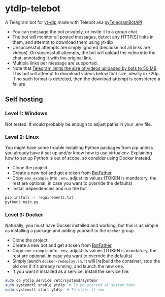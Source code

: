 # ytdlp-telebot
A Telegram bot for [yt-dlp](https://github.com/yt-dlp/yt-dlp) made with Telebot
aka [pyTelegramBotAPI](https://github.com/eternnoir/pyTelegramBotAPI)

- You can message the bot privately, or invite it to a group chat
- The bot will monitor all posted messages, detect any HTTP[S] links in them,
and attempt to download them using yt-dlp
- Unsuccessful attempts are simply ignored (because not all links are videos).
On successfull attempts, the bot will upload the video into the chat,
annotating it with the original link.
- Multiple links per message are supported.
- Note that [Telegram limits the size of videos uploaded by bots to 50 MB](https://core.telegram.org/bots/faq#how-do-i-upload-a-large-file).
This bot will attempt to download videos below that size, ideally in 720p.
If no such format is detected, then the download attempt is considered a failure.


## Self hosting
### Level 1: Windows
Not tested. It would probably be enough to adjust paths in your .env file.

### Level 2: Linux
You might have some trouble installing Python packages from pip
unless you already have it set up and/or know how to use virtualenv.
Explaining how to set up Python is out of scope, so consider using Docker instead. 

- Clone the project
- Create a new bot and get a token from [BotFather](https://t.me/BotFather)
- Copy `env_example` into `.env`, adjust its values (TOKEN is mandatory,
the rest are optional, in case you want to override the defaults)
- Install dependencies and run the bot
```bash
pip install -r requirements.txt
python3 main.py
```

### Level 3: Docker
Naturally, you must have Docker installed and working, but this is as simple as
installing a package and adding yourself to the `docker` group.

- Clone the project
- Create a new bot and get a token from [BotFather](https://t.me/BotFather)
- Copy `env_example` into `.env`, adjust its values (TOKEN is mandatory,
the rest are optional, in case you want to override the defaults)
- Simply launch `docker-redeploy.sh`. It will [re]build the container,
stop the old one if it's already running, and launch the new one.
- If you want it installed as a service, install the service file:
```bash
sudo cp ytdlp.service /etc/systemd/system/
sudo systemctl enable ytdlp  # To be started at system boot
sudo systemctl start ytdlp  # To start it now
```
